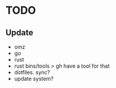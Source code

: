 # TODO

## Update

* omz
* go
* rust
* rust bins/tools > gh have a tool for that
* dotfiles. sync?
* update system?

